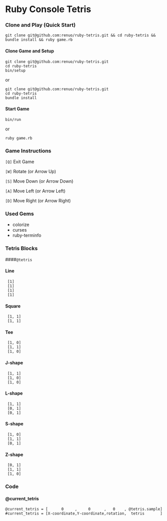 # Ruby Console Tetris

### Clone and Play (Quick Start)

```
git clone git@github.com:renuo/ruby-tetris.git && cd ruby-tetris && bundle install && ruby game.rb
```

#### Clone Game and Setup

```
git clone git@github.com:renuo/ruby-tetris.git
cd ruby-tetris
bin/setup
```

or

```
git clone git@github.com:renuo/ruby-tetris.git
cd ruby-tetris
bundle install
```

#### Start Game

```
bin/run
```

or 

```
ruby game.rb
```

### Game Instructions

`[Q]` Exit Game

`[W]` Rotate (or Arrow Up)

`[S]` Move Down (or Arrow Down)

`[A]` Move Left (or Arrow Left)

`[D]` Move Right (or Arrow Right)

### Used Gems
* colorize
* curses
* ruby-terminfo

### Tetris Blocks
####`@tetris`

#### Line
```
 [1]
 [1]
 [1]
 [1]
```
#### Square
```
 [1, 1]
 [1, 1]
 ```
#### Tee
```
 [1, 0]
 [1, 1]
 [1, 0]
 ```
#### J-shape
```
 [1, 1]
 [1, 0]
 [1, 0]
 ```
#### L-shape
```
 [1, 1]
 [0, 1]
 [0, 1]
 ```
#### S-shape
```
 [1, 0]
 [1, 1]
 [0, 1]
```
#### Z-shape
```
 [0, 1]
 [1, 1]
 [1, 0]
```
 
### Code
 
#### @current_tetris

```
@current_tetris = [      0     ,     0      ,   0    , @tetris.sample]
#current_tetris = [X-coordinate,Y-coordinate,rotation,  tetris       ]
```